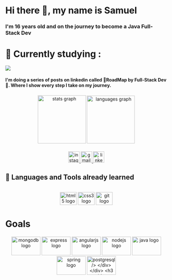# Hi there 👋, my name is Samuel
### I'm 16 years old and on the journey to become a Java Full-Stack Dev


#  🔭 Currently studying :

<img src="https://img.icons8.com/color/48/000000/javascript--v1.png"/>


#### I'm doing a series of posts on linkedin called 🚩RoadMap by Full-Stack Dev🚩. Where I show every step I take on my journey.


###

<div align="center">
  <img src="https://github-readme-stats.vercel.app/api?hide_title=false&hide_rank=false&show_icons=true&include_all_commits=true&count_private=true&disable_animations=false&theme=react&locale=pt-br&hide_border=true&custom_title=Godoi's GitHub &username=SamuelGodoi" height="150" alt="stats graph"  />
  <img src="https://github-readme-stats.vercel.app/api/top-langs?locale=pt-br&hide_title=false&layout=compact&card_width=320&langs_count=6&theme=react&hide_border=true&custom_title=Most Used Languages&username=SamuelGodoi" height="149" alt="languages graph"  />
</div>

###


<div>

  <div align="center">
  <a href="https://www.instagram.com/samuellgodoi._/" target="_blank">
    <img src="https://img.shields.io/static/v1?message=Instagram&logo=instagram&label=&color=E4405F&logoColor=white&labelColor=&style=for-the-badge" height="35" alt="instagram logo"  />
  </a>
  <a href="mailto:samlucenagodoi@gmail.com" target="_blank">
    <img src="https://img.shields.io/static/v1?message=Gmail&logo=gmail&label=&color=D14836&logoColor=white&labelColor=&style=for-the-badge" height="35" alt="gmail logo"  />
  </a>
  <a href="https://www.linkedin.com/in/samuel-lucena-godoi-595b67202/" target="_blank">
    <img src="https://img.shields.io/static/v1?message=LinkedIn&logo=linkedin&label=&color=0077B5&logoColor=white&labelColor=&style=for-the-badge" height="35" alt="linkedin logo"  />
  </a>
</div>


</div>

  
## 🚀 Languages and Tools already learned
<br>
<div align="center">
  <img src="https://cdn.jsdelivr.net/gh/devicons/devicon/icons/html5/html5-plain-wordmark.svg" height="40" width="52" alt="html5 logo"  />
  <img src="https://cdn.jsdelivr.net/gh/devicons/devicon/icons/css3/css3-plain-wordmark.svg" height="40" width="52" alt="css3 logo"  />
  <img src="https://cdn.jsdelivr.net/gh/devicons/devicon/icons/git/git-plain.svg" height="40" width="52" alt="git logo"  />
</div>
  
</div>


# Goals 

###

<div align="center">
  <div align="center">
  
  <img src="https://cdn.jsdelivr.net/gh/devicons/devicon/icons/mongodb/mongodb-original.svg" height="58" width="90" alt="mongodb logo"  />
  <img src="https://cdn.jsdelivr.net/gh/devicons/devicon/icons/express/express-original.svg" height="58" width="90" alt="express logo"  />
  <img src="https://cdn.jsdelivr.net/gh/devicons/devicon/icons/angularjs/angularjs-original.svg" height="58" width="90" alt="angularjs logo"  />
  <img src="https://cdn.jsdelivr.net/gh/devicons/devicon/icons/nodejs/nodejs-original.svg" height="58" width="90" alt="nodejs logo"  />
  <img src="https://cdn.jsdelivr.net/gh/devicons/devicon/icons/java/java-original.svg" height="58" width="90" alt="java logo"  /> 
  <img src="https://cdn.jsdelivr.net/gh/devicons/devicon/icons/spring/spring-original.svg" height="58" width="90" alt="spring logo"  />
  <img src="https://cdn.jsdelivr.net/gh/devicons/devicon/icons/postgresql/postgresql-plain.svg" height="58" width="90" alt="postgresql />
                                                                                                                            
</div>

</div>

###

###


